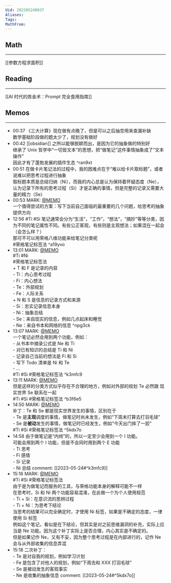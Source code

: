 ```yaml
---
Uid: 202305240037
Aliases:
Tags: 
MathFrom:
---
```


## Math
---

[[参数方程求面积]]

## Reading
---

[[AI 时代的炼金术：Prompt 完全食用指南]]

## Memos

---

- 00:37 《三大计算》现在做有点晚了，但是可以之后抽空用来查漏补缺<br>数学基础阶段做的题太少了，规划没有做好
- 00:42 [[obsidian]] 之所以能够脱颖而出，是因为它的抽象做的特别好<br>继承了 Unix 哲学中“一切皆文本”的思想，把“做笔记”这件事情抽象成了“文本操作”<br>因此才有了蓬勃发展的插件生态 ^ran9xt
- 00:51 在做卡片笔记法的过程中，我的困难点在于“难以给卡片取标题”，或者说难以把思考过程进行抽象<br>取标题本质是总结归纳（Ni），而我的内心总是认为保持着怀疑态度（Ne），认为记录下所有的思考过程（Si）才是正确的事情，但是完整的记录又需要大量的精力（Se）
- 00:53 MARK: [@MEMO](2023052400510012)<br>一个值得尝试的方案：写下当前自己面临的最重要的几个问题，给思考的抽象提供方向
- 12:56 #Ti #Si 笔记通常会分为“生活”，“工作”，“想法”，“摘抄”等等分类，因为不同的笔记属性不同。有些公正客观，有些则是主观想法；如果混在一起会（会怎么样？）<br>那可不可以用荣格八维功能来给笔记分类呢<br>#荣格笔记标签法 ^a19yvo
- 13:01 MARK: [@MEMO](2023052412560014)<br> #Ti #Ni<br>#荣格笔记标签法<br>+ T 和 F 是记录的内容<br>- Ti：内心思考过程<br>- Fi：内心想法<br>- Te：外部规划<br>- Fe：人际关系<br>+ N 和 S 是信息的记录方式和来源<br>- Si：忠实记录信息本身<br>- Ni：抽象总结<br>- Se：来自现实的信息，例如几点起床和睡觉<br>- Ne：来自书本和网络的信息 ^npg3ck
- 13:07 MARK: [@MEMO](2023052413010015)<br>一个笔记必然会用到两个功能，例如：<br>- 从书本中摘录公式是 Ne 和 Ti<br>- 对已有知识的总结是 Ti 和 Ni<br>- 记录自己当前的想法是 Fi 和 Si<br>- 写下 Todo 清单是 Ni 和 Te<br>- ...<br> #Ti #Si #荣格笔记标签法 ^k3mfc9
- 13:11 MARK: [@MEMO](2023052413010015)<br>但是这样的分类方式似乎存在不合理的地方，例如对外部的规划 Te 必然跟 现实世界 Se 联系在一起<br> #Ti #Si #荣格笔记标签法 ^b3f6e5
- 14:50 MARK: [@MEMO](2023052413110030)<br>补丁：Te 和 Se 都是现实世界发生的事情，区别在于<br>- Te 是**主观**调度的事情，做笔记时尚未发生，例如“下周末打算去打羽毛球”<br>- Se 是**被动**发生的事情，做笔记时已经发生，例如“今天出门摔了一跤”<br> #Ti #Si #荣格笔记标签法 ^5kdx7o
- 14:58 由于做笔记是“内倾”的，所以一定至少会用到一个 I 功能。<br>可能会用到两个 I 功能，但是不会同时用到两个 E 功能<br>- Ti 思考<br>- Fi 感情<br>- Si 记录<br>- Ni 总结 comment: [[2023-05-24#^k3mfc9]]
- 15:16 MARK: [@MEMO](2023052413070029)<br> #Ti #Si #荣格笔记标签法<br>由于是为做笔记而服务的工具，与荣格功能本身的解释可能不一样<br>在思考时，Si 和 Ni 两个功能容易混淆，在此做一个为个人使用规范<br>- Ti + Si：在意识流的思辨过程<br>- Ti + Ni：为思考下结论<br>当思考的结果可以完全确定时，才使用 Ni 标签，如果是不确定的态度，一律使用 Si 标签<br>例如这个笔记，看似是在下结论，但其实是对之前思维漏洞的补充，实际上应当是 Ne 功能。因为这个补丁实际上是否合理，内心其实是不确定的。<br>但是如果记作 Ne，又有不妥，因为整个思考过程是在内部进行的，记作 Ne 会与从外部收集的信息弄混
- 15:18 二次补丁：<br>- Te 是对自我的规划，例如学习计划<br>- Fe 是包含了对他人的规划，例如“下周去和 XXX 打羽毛球”<br>- Se 是被动发生的客观事实<br>- Ne 是收集的抽象信息 comment: [[2023-05-24#^5kdx7o]]
